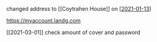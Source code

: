 
changed address to [[Coytrahen House]] on [[2021-01-13]]

https://myaccount.landg.com

[[2021-03-01]] check amount of cover and password

[//begin]: # "Autogenerated link references for markdown compatibility"
[Coytrahen]: Coytrahen.md "Commute"
[2021-01-13]: ../journal/2021-01-13.md "Wednesday, January 13, 2021"
[//end]: # "Autogenerated link references"